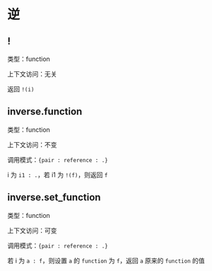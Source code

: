 # 逆

## !

类型：function

上下文访问：无关

返回 `!(i)`

## inverse.function

类型：function

上下文访问：不变

调用模式：`{pair : reference : .}`

i 为 `i1 : .`，若 i1 为 `!(f)`，则返回 `f`

## inverse.set_function

类型：function

上下文访问：可变

调用模式：`{pair : reference : .}`

若 i 为 `a : f`，则设置 `a` 的 `function` 为 `f`，返回 `a` 原来的 `function` 的值
